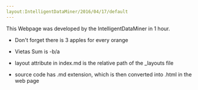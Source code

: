 ```yaml
---
layout:IntelligentDataMiner/2016/04/17/default
---
```


This Webpage was developed by the IntelligentDataMiner in 1 hour.

* Don't forget there is 3 apples for every orange

* Vietas  Sum is -b/a

* layout attribute in index.md is the relative path of the _layouts file
*  source code has .md extension, which is then converted into .html in the web page
